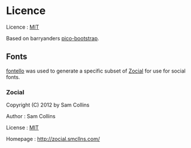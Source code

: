 # Licence

Licence
: [MIT](http://opensource.org/licenses/mit-license.php)

Based on barryanders [pico-bootstrap](https://github.com/barryanders/pico-themes/tree/master/pico-bootstrap).

## Fonts

[fontello](http://fontello.com/) was used to generate a specific subset of [Zocial](http://zocial.smcllns.com) for use for social fonts.

### Zocial

Copyright (C) 2012 by Sam Collins

Author
: Sam Collins

License
:  [MIT](http://opensource.org/licenses/mit-license.php)

Homepage
:  http://zocial.smcllns.com/

